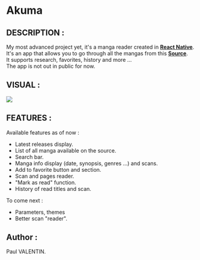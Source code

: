 # Akuma

## DESCRIPTION :
My most advanced project yet, it's a manga reader created in **[React Native]**.  
It's an app that allows you to go through all the mangas from this **[Source]**.  
It supports research, favorites, history and more ...  
The app is not out in public for now.  

## VISUAL :
![](https://s6.gifyu.com/images/ezgif.com-gif-maker-1cfd3a2f21a02663d.gif)

## FEATURES :
Available features as of now :
- Latest releases display.
- List of all manga available on the source.
- Search bar.
- Manga info display (date, synopsis, genres ...) and scans.
- Add to favorite button and section.
- Scan and pages reader.
- "Mark as read" function.
- History of read titles and scan.

To come next : 
- Parameters, themes
- Better scan "reader".


## Author :
Paul VALENTIN.

<!-- portfolio -->
[React Native]: <https://reactnative.dev/>
[Source]: <https://frscan.cc/>
